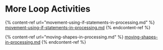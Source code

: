 # More Loop Activities

{% content-ref url="movement-using-if-statements-in-processing.md" %}
[movement-using-if-statements-in-processing.md](movement-using-if-statements-in-processing.md)
{% endcontent-ref %}

{% content-ref url="moving-shapes-in-processing.md" %}
[moving-shapes-in-processing.md](moving-shapes-in-processing.md)
{% endcontent-ref %}

